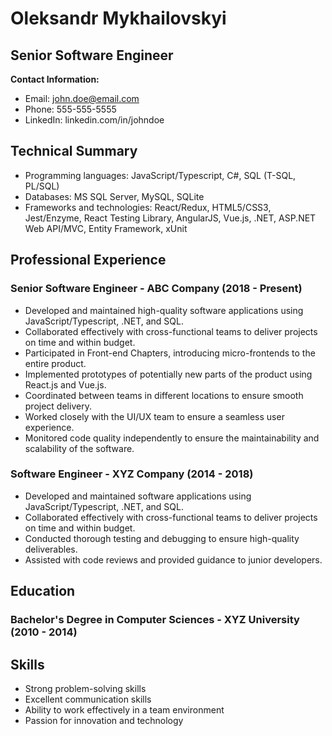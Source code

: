 # Oleksandr Mykhailovskyi
## Senior Software Engineer

**Contact Information:**

- Email: john.doe@email.com
- Phone: 555-555-5555
- LinkedIn: linkedin.com/in/johndoe

## Technical Summary

- Programming languages: JavaScript/Typescript, C#, SQL (T-SQL, PL/SQL)
- Databases: MS SQL Server, MySQL, SQLite
- Frameworks and technologies: React/Redux, HTML5/CSS3, Jest/Enzyme, React Testing Library, AngularJS, Vue.js, .NET, ASP.NET Web API/MVC, Entity Framework, xUnit

## Professional Experience

### Senior Software Engineer - ABC Company (2018 - Present)

- Developed and maintained high-quality software applications using JavaScript/Typescript, .NET, and SQL.
- Collaborated effectively with cross-functional teams to deliver projects on time and within budget.
- Participated in Front-end Chapters, introducing micro-frontends to the entire product.
- Implemented prototypes of potentially new parts of the product using React.js and Vue.js.
- Coordinated between teams in different locations to ensure smooth project delivery.
- Worked closely with the UI/UX team to ensure a seamless user experience.
- Monitored code quality independently to ensure the maintainability and scalability of the software.

### Software Engineer - XYZ Company (2014 - 2018)

- Developed and maintained software applications using JavaScript/Typescript, .NET, and SQL.
- Collaborated effectively with cross-functional teams to deliver projects on time and within budget.
- Conducted thorough testing and debugging to ensure high-quality deliverables.
- Assisted with code reviews and provided guidance to junior developers.

## Education

### Bachelor's Degree in Computer Sciences - XYZ University (2010 - 2014)

## Skills

- Strong problem-solving skills
- Excellent communication skills
- Ability to work effectively in a team environment
- Passion for innovation and technology
